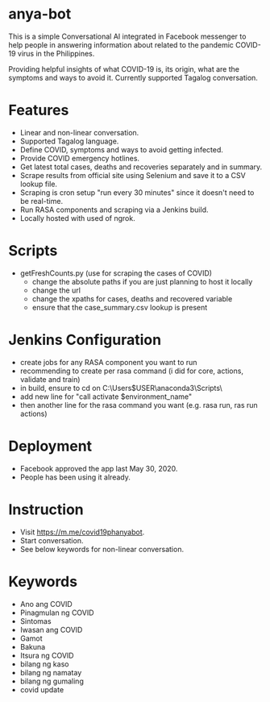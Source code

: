 # anya-bot

This is a simple Conversational AI integrated in Facebook messenger to
help people in answering information about related to the pandemic COVID-19 virus in the Philippines.

Providing helpful insights of what COVID-19 is, its origin, what are the symptoms and ways to avoid it. Currently supported Tagalog conversation.

# Features
- Linear and non-linear conversation.
- Supported Tagalog language.
- Define COVID, symptoms and ways to avoid getting infected.
- Provide COVID emergency hotlines.
- Get latest total cases, deaths and recoveries separately and in summary.
- Scrape results from official site using Selenium and save it to a CSV lookup file.
- Scraping is cron setup "run every 30 minutes" since it doesn't need to be real-time.
- Run RASA components and scraping via a Jenkins build.
- Locally hosted with used of ngrok.

# Scripts
- getFreshCounts.py (use for scraping the cases of COVID)
    - change the absolute paths if you are just planning to host it locally
    - change the url
    - change the xpaths for cases, deaths and recovered variable
    - ensure that the case_summary.csv lookup is present

# Jenkins Configuration
- create jobs for any RASA component you want to run
- recommending to create per rasa command (i did for core, actions, validate and train)
- in build, ensure to cd on C:\Users\$USER\anaconda3\Scripts\
- add new line for "call activate $environment_name"
- then another line for the rasa command you want (e.g. rasa run, ras run actions)

# Deployment
- Facebook approved the app last May 30, 2020.
- People has been using it already.

# Instruction
- Visit https://m.me/covid19phanyabot.
- Start conversation.
- See below keywords for non-linear conversation.

# Keywords
- Ano ang COVID
- Pinagmulan ng COVID
- Sintomas 
- Iwasan ang COVID
- Gamot
- Bakuna
- Itsura ng COVID
- bilang ng kaso
- bilang ng namatay
- bilang ng gumaling
- covid update